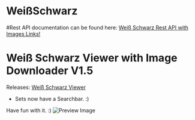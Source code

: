 # WeißSchwarz

#Rest API documentation can be found here:
[Weiß Schwarz Rest API with Images Links!](https://djnemas.de/WSRestAPI/)

# Weiß Schwarz Viewer with Image Downloader V1.5
Releases: [Weiß Schwarz Viewer](https://github.com/DjNemas/WeissSchwarz/releases)

- Sets now have a Searchbar. :)

Have fun with it. :)
![Preview Image](https://djnemas.de/SX/Wei%C3%9FSchwarzViewer_1r2LiabJ2R.png)

